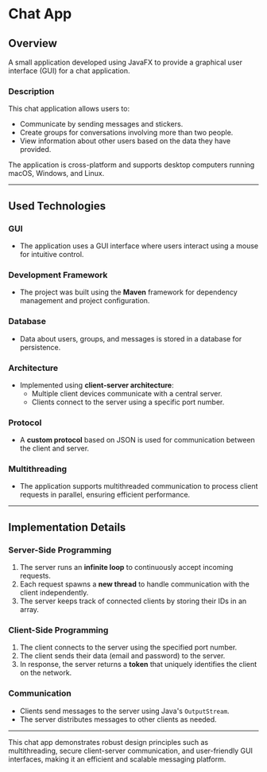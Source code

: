 # Chat App

## Overview
A small application developed using JavaFX to provide a graphical user interface (GUI) for a chat application.

### Description
This chat application allows users to:
- Communicate by sending messages and stickers.
- Create groups for conversations involving more than two people.
- View information about other users based on the data they have provided.

The application is cross-platform and supports desktop computers running macOS, Windows, and Linux.

---

## Used Technologies

### GUI
- The application uses a GUI interface where users interact using a mouse for intuitive control.

### Development Framework
- The project was built using the **Maven** framework for dependency management and project configuration.

### Database
- Data about users, groups, and messages is stored in a database for persistence.

### Architecture
- Implemented using **client-server architecture**:
  - Multiple client devices communicate with a central server.
  - Clients connect to the server using a specific port number.

### Protocol
- A **custom protocol** based on JSON is used for communication between the client and server.

### Multithreading
- The application supports multithreaded communication to process client requests in parallel, ensuring efficient performance.

---

## Implementation Details

### Server-Side Programming
1. The server runs an **infinite loop** to continuously accept incoming requests.
2. Each request spawns a **new thread** to handle communication with the client independently.
3. The server keeps track of connected clients by storing their IDs in an array.

### Client-Side Programming
1. The client connects to the server using the specified port number.
2. The client sends their data (email and password) to the server.
3. In response, the server returns a **token** that uniquely identifies the client on the network.

### Communication
- Clients send messages to the server using Java's `OutputStream`.
- The server distributes messages to other clients as needed.

---

This chat app demonstrates robust design principles such as multithreading, secure client-server communication, and user-friendly GUI interfaces, making it an efficient and scalable messaging platform.
